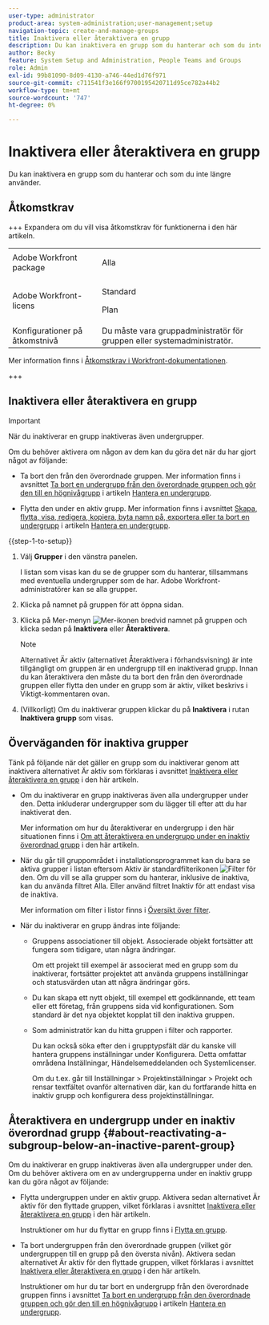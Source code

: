 ```yaml
---
user-type: administrator
product-area: system-administration;user-management;setup
navigation-topic: create-and-manage-groups
title: Inaktivera eller återaktivera en grupp
description: Du kan inaktivera en grupp som du hanterar och som du inte längre använder.
author: Becky
feature: System Setup and Administration, People Teams and Groups
role: Admin
exl-id: 99b81090-8d09-4130-a746-44ed1d76f971
source-git-commit: c711541f3e166f9700195420711d95ce782a44b2
workflow-type: tm+mt
source-wordcount: '747'
ht-degree: 0%

---
```


# Inaktivera eller återaktivera en grupp

Du kan inaktivera en grupp som du hanterar och som du inte längre använder.

## Åtkomstkrav

+++ Expandera om du vill visa åtkomstkrav för funktionerna i den här artikeln.

<table style="table-layout:auto"> 
 <col> 
 <col> 
 <tbody> 
  <tr> 
   <td>Adobe Workfront package</td> 
   <td><p>Alla</p></td> 
  </tr> 
  <tr> 
   <td>Adobe Workfront-licens</td> 
   <td><p>Standard</p>
       <p>Plan</p></td>
  </tr>
  <tr> 
   <td>Konfigurationer på åtkomstnivå</td> 
   <td>Du måste vara gruppadministratör för gruppen eller systemadministratör.</td>
  </tr>
 </tbody> 
</table>

Mer information finns i [Åtkomstkrav i Workfront-dokumentationen](/help/quicksilver/administration-and-setup/add-users/access-levels-and-object-permissions/access-level-requirements-in-documentation.md).

+++

## Inaktivera eller återaktivera en grupp

>[!IMPORTANT]
>
>När du inaktiverar en grupp inaktiveras även undergrupper.
>
>Om du behöver aktivera om någon av dem kan du göra det när du har gjort något av följande:
>
>* Ta bort den från den överordnade gruppen. Mer information finns i avsnittet [Ta bort en undergrupp från den överordnade gruppen och gör den till en högnivågrupp](../../../administration-and-setup/manage-groups/create-and-manage-subgroups/manage-subgroups.md#make) i artikeln [Hantera en undergrupp](../../../administration-and-setup/manage-groups/create-and-manage-subgroups/manage-subgroups.md).
>
>* Flytta den under en aktiv grupp. Mer information finns i avsnittet [Skapa, flytta, visa, redigera, kopiera, byta namn på, exportera eller ta bort en undergrupp](../../../administration-and-setup/manage-groups/create-and-manage-subgroups/manage-subgroups.md#create) i artikeln [Hantera en undergrupp](../../../administration-and-setup/manage-groups/create-and-manage-subgroups/manage-subgroups.md).

{{step-1-to-setup}}

1. Välj **Grupper** i den vänstra panelen.

   I listan som visas kan du se de grupper som du hanterar, tillsammans med eventuella undergrupper som de har. Adobe Workfront-administratörer kan se alla grupper.

1. Klicka på namnet på gruppen för att öppna sidan.

1. Klicka på Mer-menyn ![Mer-ikonen](assets/more-icon.png) bredvid namnet på gruppen och klicka sedan på **Inaktivera** eller **Återaktivera**.

   >[!NOTE]
   >
   >Alternativet Är aktiv (alternativet Återaktivera i förhandsvisning) är inte tillgängligt om gruppen är en undergrupp till en inaktiverad grupp. Innan du kan återaktivera den måste du ta bort den från den överordnade gruppen eller flytta den under en grupp som är aktiv, vilket beskrivs i Viktigt-kommentaren ovan.

1. (Villkorligt) Om du inaktiverar gruppen klickar du på **Inaktivera** i rutan **Inaktivera grupp** som visas.

## Överväganden för inaktiva grupper

Tänk på följande när det gäller en grupp som du inaktiverar genom att inaktivera alternativet Är aktiv som förklaras i avsnittet [Inaktivera eller återaktivera en grupp](#View) i den här artikeln.

* Om du inaktiverar en grupp inaktiveras även alla undergrupper under den. Detta inkluderar undergrupper som du lägger till efter att du har inaktiverat den.

  Mer information om hur du återaktiverar en undergrupp i den här situationen finns i [Om att återaktivera en undergrupp under en inaktiv överordnad grupp](#about-reactivating-a-subgroup-below-an-inactive-parent-group) i den här artikeln.

* När du går till gruppområdet i installationsprogrammet kan du bara se aktiva grupper i listan eftersom Aktiv är standardfilterikonen ![Filter](assets/filter-nwepng.png) för den. Om du vill se alla grupper som du hanterar, inklusive de inaktiva, kan du använda filtret Alla. Eller använd filtret Inaktiv för att endast visa de inaktiva.

  Mer information om filter i listor finns i [Översikt över filter](../../../reports-and-dashboards/reports/reporting-elements/filters-overview.md).

* När du inaktiverar en grupp ändras inte följande:

   * Gruppens associationer till objekt. Associerade objekt fortsätter att fungera som tidigare, utan några ändringar.

     Om ett projekt till exempel är associerat med en grupp som du inaktiverar, fortsätter projektet att använda gruppens inställningar och statusvärden utan att några ändringar görs.

   * Du kan skapa ett nytt objekt, till exempel ett godkännande, ett team eller ett företag, från gruppens sida vid konfigurationen. Som standard är det nya objektet kopplat till den inaktiva gruppen.
   * Som administratör kan du hitta gruppen i filter och rapporter.

     Du kan också söka efter den i grupptypsfält där du kanske vill hantera gruppens inställningar under Konfigurera. Detta omfattar områdena Inställningar, Händelsemeddelanden och Systemlicenser.

     Om du t.ex. går till Inställningar > Projektinställningar > Projekt och rensar textfältet ovanför alternativen där, kan du fortfarande hitta en inaktiv grupp och konfigurera dess projektinställningar.

## Återaktivera en undergrupp under en inaktiv överordnad grupp {#about-reactivating-a-subgroup-below-an-inactive-parent-group}

Om du inaktiverar en grupp inaktiveras även alla undergrupper under den. Om du behöver aktivera om en av undergrupperna under en inaktiv grupp kan du göra något av följande:

* Flytta undergruppen under en aktiv grupp. Aktivera sedan alternativet Är aktiv för den flyttade gruppen, vilket förklaras i avsnittet [Inaktivera eller återaktivera en grupp](#View) i den här artikeln.

  Instruktioner om hur du flyttar en grupp finns i [Flytta en grupp](../../../administration-and-setup/manage-groups/create-and-manage-groups/move-a-group.md).

* Ta bort undergruppen från den överordnade gruppen (vilket gör undergruppen till en grupp på den översta nivån). Aktivera sedan alternativet Är aktiv för den flyttade gruppen, vilket förklaras i avsnittet [Inaktivera eller återaktivera en grupp](#View) i den här artikeln.

  Instruktioner om hur du tar bort en undergrupp från den överordnade gruppen finns i avsnittet [Ta bort en undergrupp från den överordnade gruppen och gör den till en högnivågrupp](../../../administration-and-setup/manage-groups/create-and-manage-subgroups/manage-subgroups.md#make) i artikeln [Hantera en undergrupp](../../../administration-and-setup/manage-groups/create-and-manage-subgroups/manage-subgroups.md).
